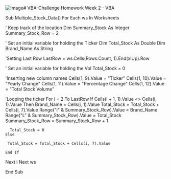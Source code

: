 ![image](https://github.com/Zoouri/VBA-Challenge/assets/151431300/2324e58e-34e3-4060-8843-aad0b62eb8bf)# VBA-Challenge
Homework Week 2 - VBA

Sub Multiple_Stock_Data()
        For Each ws In Worksheets
        
 ' Keep track of the location
        Dim Summary_Stock As Integer
        Summary_Stock_Row = 2
  
' Set an initial variable for holding the Ticker
        Dim Total_Stock As Double
        Dim Brand_Name As String
        
'Setting Last Row
        LastRow = ws.Cells(Rows.Count, 1).End(xlUp).Row
        
' Set an initial variable for holding the Vol
Total_Stock = 0

'Inserting new column names
    Cells(1, 9).Value = "Ticker"
    Cells(1, 10).Value = "Yearly Change"
    Cells(1, 11).Value = "Percentage Change"
    Cells(1, 12).Value = "Total Stock Volume"

'Looping the ticker
    For i = 2 To LastRow
    If Cells(i + 1, 1).Value <> Cells(i, 1).Value Then
      Brand_Name = Cells(i, 1).Value
      Total_Stock = Total_Stock + Cells(i, 7).Value
      Range("I" & Summary_Stock_Row).Value = Brand_Name
      Range("L" & Summary_Stock_Row).Value = Total_Stock
      Summary_Stock_Row = Summary_Stock_Row + 1
      
      Total_Stock = 0
    Else
    
     Total_Stock = Total_Stock + Cells(i, 7).Value
    
    End If
    
  Next i
  Next ws
  
End Sub
